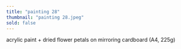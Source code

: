 ```yaml
---
title: "painting 28"
thumbnail: "painting 28.jpeg"
sold: false
---
```

acrylic paint + dried flower petals on mirroring cardboard (A4, 225g)